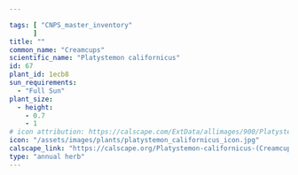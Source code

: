 ```yaml
---

tags: [ "CNPS_master_inventory"
      ]
title: ""
common_name: "Creamcups"
scientific_name: "Platystemon californicus"
id: 67
plant_id: 1ecb8
sun_requirements:
  - "Full Sun"
plant_size:
  - height: 
    - 0.7
    - 1
# icon attribution: https://calscape.com/ExtData/allimages/900/Platystemon_californicus_900_67.jpg 
icon: "/assets/images/plants/platystemon_californicus_icon.jpg"
calscape_link: "https://calscape.org/Platystemon-californicus-(Creamcups)"
type: "annual herb"
---
```


